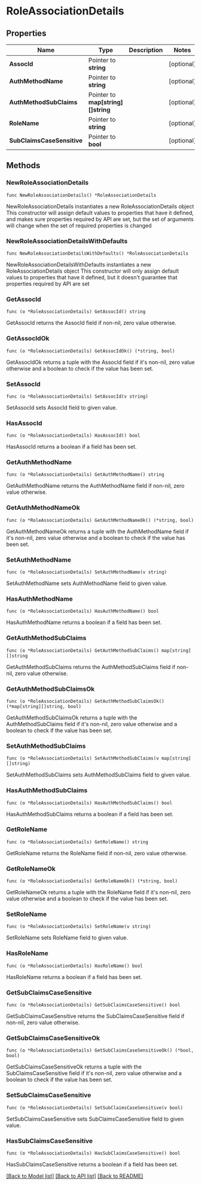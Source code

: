# RoleAssociationDetails

## Properties

Name | Type | Description | Notes
------------ | ------------- | ------------- | -------------
**AssocId** | Pointer to **string** |  | [optional] 
**AuthMethodName** | Pointer to **string** |  | [optional] 
**AuthMethodSubClaims** | Pointer to **map[string][]string** |  | [optional] 
**RoleName** | Pointer to **string** |  | [optional] 
**SubClaimsCaseSensitive** | Pointer to **bool** |  | [optional] 

## Methods

### NewRoleAssociationDetails

`func NewRoleAssociationDetails() *RoleAssociationDetails`

NewRoleAssociationDetails instantiates a new RoleAssociationDetails object
This constructor will assign default values to properties that have it defined,
and makes sure properties required by API are set, but the set of arguments
will change when the set of required properties is changed

### NewRoleAssociationDetailsWithDefaults

`func NewRoleAssociationDetailsWithDefaults() *RoleAssociationDetails`

NewRoleAssociationDetailsWithDefaults instantiates a new RoleAssociationDetails object
This constructor will only assign default values to properties that have it defined,
but it doesn't guarantee that properties required by API are set

### GetAssocId

`func (o *RoleAssociationDetails) GetAssocId() string`

GetAssocId returns the AssocId field if non-nil, zero value otherwise.

### GetAssocIdOk

`func (o *RoleAssociationDetails) GetAssocIdOk() (*string, bool)`

GetAssocIdOk returns a tuple with the AssocId field if it's non-nil, zero value otherwise
and a boolean to check if the value has been set.

### SetAssocId

`func (o *RoleAssociationDetails) SetAssocId(v string)`

SetAssocId sets AssocId field to given value.

### HasAssocId

`func (o *RoleAssociationDetails) HasAssocId() bool`

HasAssocId returns a boolean if a field has been set.

### GetAuthMethodName

`func (o *RoleAssociationDetails) GetAuthMethodName() string`

GetAuthMethodName returns the AuthMethodName field if non-nil, zero value otherwise.

### GetAuthMethodNameOk

`func (o *RoleAssociationDetails) GetAuthMethodNameOk() (*string, bool)`

GetAuthMethodNameOk returns a tuple with the AuthMethodName field if it's non-nil, zero value otherwise
and a boolean to check if the value has been set.

### SetAuthMethodName

`func (o *RoleAssociationDetails) SetAuthMethodName(v string)`

SetAuthMethodName sets AuthMethodName field to given value.

### HasAuthMethodName

`func (o *RoleAssociationDetails) HasAuthMethodName() bool`

HasAuthMethodName returns a boolean if a field has been set.

### GetAuthMethodSubClaims

`func (o *RoleAssociationDetails) GetAuthMethodSubClaims() map[string][]string`

GetAuthMethodSubClaims returns the AuthMethodSubClaims field if non-nil, zero value otherwise.

### GetAuthMethodSubClaimsOk

`func (o *RoleAssociationDetails) GetAuthMethodSubClaimsOk() (*map[string][]string, bool)`

GetAuthMethodSubClaimsOk returns a tuple with the AuthMethodSubClaims field if it's non-nil, zero value otherwise
and a boolean to check if the value has been set.

### SetAuthMethodSubClaims

`func (o *RoleAssociationDetails) SetAuthMethodSubClaims(v map[string][]string)`

SetAuthMethodSubClaims sets AuthMethodSubClaims field to given value.

### HasAuthMethodSubClaims

`func (o *RoleAssociationDetails) HasAuthMethodSubClaims() bool`

HasAuthMethodSubClaims returns a boolean if a field has been set.

### GetRoleName

`func (o *RoleAssociationDetails) GetRoleName() string`

GetRoleName returns the RoleName field if non-nil, zero value otherwise.

### GetRoleNameOk

`func (o *RoleAssociationDetails) GetRoleNameOk() (*string, bool)`

GetRoleNameOk returns a tuple with the RoleName field if it's non-nil, zero value otherwise
and a boolean to check if the value has been set.

### SetRoleName

`func (o *RoleAssociationDetails) SetRoleName(v string)`

SetRoleName sets RoleName field to given value.

### HasRoleName

`func (o *RoleAssociationDetails) HasRoleName() bool`

HasRoleName returns a boolean if a field has been set.

### GetSubClaimsCaseSensitive

`func (o *RoleAssociationDetails) GetSubClaimsCaseSensitive() bool`

GetSubClaimsCaseSensitive returns the SubClaimsCaseSensitive field if non-nil, zero value otherwise.

### GetSubClaimsCaseSensitiveOk

`func (o *RoleAssociationDetails) GetSubClaimsCaseSensitiveOk() (*bool, bool)`

GetSubClaimsCaseSensitiveOk returns a tuple with the SubClaimsCaseSensitive field if it's non-nil, zero value otherwise
and a boolean to check if the value has been set.

### SetSubClaimsCaseSensitive

`func (o *RoleAssociationDetails) SetSubClaimsCaseSensitive(v bool)`

SetSubClaimsCaseSensitive sets SubClaimsCaseSensitive field to given value.

### HasSubClaimsCaseSensitive

`func (o *RoleAssociationDetails) HasSubClaimsCaseSensitive() bool`

HasSubClaimsCaseSensitive returns a boolean if a field has been set.


[[Back to Model list]](../README.md#documentation-for-models) [[Back to API list]](../README.md#documentation-for-api-endpoints) [[Back to README]](../README.md)


